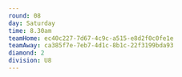 ```yaml
---
round: 08
day: Saturday
time: 8.30am
teamHome: ec40c227-7d67-4c9c-a515-e8d2f0c0fe1e
teamAway: ca385f7e-7eb7-4d1c-8b1c-22f3199bda93
diamond: 2
division: U8
---
```

